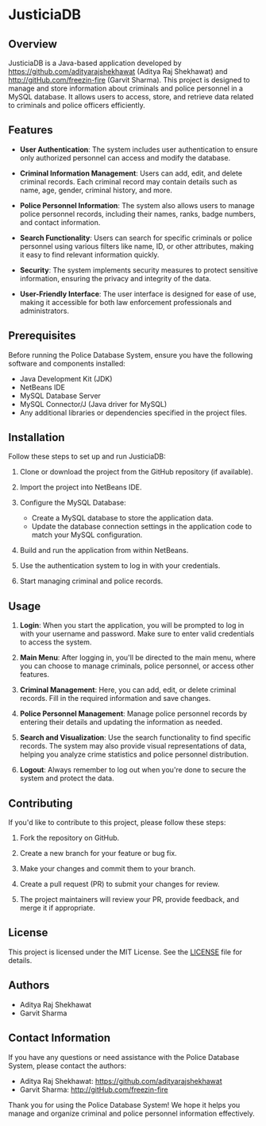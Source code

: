 # JusticiaDB

## Overview

JusticiaDB is a Java-based application developed by https://github.com/adityarajshekhawat (Aditya Raj Shekhawat) and http://gitHub.com/freezin-fire (Garvit Sharma). This project is designed to manage and store information about criminals and police personnel in a MySQL database. It allows users to access, store, and retrieve data related to criminals and police officers efficiently.

## Features

- **User Authentication**: The system includes user authentication to ensure only authorized personnel can access and modify the database.

- **Criminal Information Management**: Users can add, edit, and delete criminal records. Each criminal record may contain details such as name, age, gender, criminal history, and more.

- **Police Personnel Information**: The system also allows users to manage police personnel records, including their names, ranks, badge numbers, and contact information.

- **Search Functionality**: Users can search for specific criminals or police personnel using various filters like name, ID, or other attributes, making it easy to find relevant information quickly.

- **Security**: The system implements security measures to protect sensitive information, ensuring the privacy and integrity of the data.

- **User-Friendly Interface**: The user interface is designed for ease of use, making it accessible for both law enforcement professionals and administrators.

## Prerequisites

Before running the Police Database System, ensure you have the following software and components installed:

- Java Development Kit (JDK)
- NetBeans IDE
- MySQL Database Server
- MySQL Connector/J (Java driver for MySQL)
- Any additional libraries or dependencies specified in the project files.

## Installation

Follow these steps to set up and run JusticiaDB:

1. Clone or download the project from the GitHub repository (if available).

2. Import the project into NetBeans IDE.

3. Configure the MySQL Database:
   - Create a MySQL database to store the application data.
   - Update the database connection settings in the application code to match your MySQL configuration.

4. Build and run the application from within NetBeans.

5. Use the authentication system to log in with your credentials.

6. Start managing criminal and police records.

## Usage

1. **Login**: When you start the application, you will be prompted to log in with your username and password. Make sure to enter valid credentials to access the system.

2. **Main Menu**: After logging in, you'll be directed to the main menu, where you can choose to manage criminals, police personnel, or access other features.

3. **Criminal Management**: Here, you can add, edit, or delete criminal records. Fill in the required information and save changes.

4. **Police Personnel Management**: Manage police personnel records by entering their details and updating the information as needed.

5. **Search and Visualization**: Use the search functionality to find specific records. The system may also provide visual representations of data, helping you analyze crime statistics and police personnel distribution.

6. **Logout**: Always remember to log out when you're done to secure the system and protect the data.

## Contributing

If you'd like to contribute to this project, please follow these steps:

1. Fork the repository on GitHub.

2. Create a new branch for your feature or bug fix.

3. Make your changes and commit them to your branch.

4. Create a pull request (PR) to submit your changes for review.

5. The project maintainers will review your PR, provide feedback, and merge it if appropriate.

## License

This project is licensed under the MIT License. See the [LICENSE](LICENSE) file for details.

## Authors

- Aditya Raj Shekhawat
- Garvit Sharma

## Contact Information

If you have any questions or need assistance with the Police Database System, please contact the authors:

- Aditya Raj Shekhawat: https://github.com/adityarajshekhawat
- Garvit Sharma: http://gitHub.com/freezin-fire

Thank you for using the Police Database System! We hope it helps you manage and organize criminal and police personnel information effectively.
